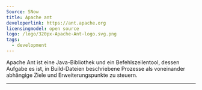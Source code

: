```yaml
---
Source: SNow
title: Apache ant
developerlink: https://ant.apache.org
licensingmodel: open source
logo: /logo/320px-Apache-Ant-logo.svg.png
tags:
  - development
---
```


Apache Ant ist eine Java-Bibliothek und ein Befehlszeilentool, dessen Aufgabe es ist, in Build-Dateien beschriebene Prozesse als voneinander abhängige Ziele und Erweiterungspunkte zu steuern.

---
